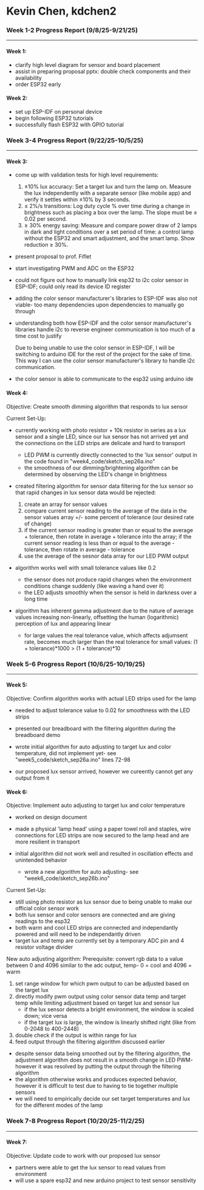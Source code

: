 # Kevin Chen, kdchen2

### Week 1-2 Progress Report (9/8/25-9/21/25)
---
#### Week 1:
- clarify high level diagram for sensor and board placement
- assist in preparing proposal pptx: double check components and their availability
- order ESP32 early

#### Week 2:
- set up ESP-IDF on personal device
- begin following ESP32 tutorials
- successfully flash ESP32 with GPIO tutorial

### Week 3-4 Progress Report (9/22/25-10/5/25)
---
#### Week 3:
- come up with validation tests for high level requirements:
  1. ±10% lux accuracy: Set a target lux and turn the lamp on. Measure the lux independently with a separate sensor (like mobile app) and verify it settles within  ±10% by 3 seconds.
  2. ≤ 2%/s transitions: Log duty cycle % over time during a change in brightness such as placing a box over the lamp. The slope must be ≤ 0.02 per second.
  3. ≥ 30% energy saving: Measure and compare power draw of 2 lamps in dark and light conditions over a set period of time: a control lamp without the ESP32 and smart adjustment, and the smart lamp. Show reduction ≥ 30%.
 
- present proposal to prof. Fiflet
- start investigating PWM and ADC on the ESP32
- could not figure out how to manually link esp32 to i2c color sensor in ESP-IDF; could only read its device ID register
- adding the color sensor manufacturer's libraries to ESP-IDF was also not viable- too many dependencies upon dependencies to manually go through
- understanding both how ESP-IDF and the color sensor manufacturer's libraries handle i2c to reverse engineer communication is too much of a time cost to justify
  
  Due to being unable to use the color sensor in ESP-IDF, I will be switching to arduino IDE for the rest of the project for the sake of time. This way I can use the color sensor manufacturer's library to handle i2c communication.

- the color sensor is able to communicate to the esp32 using arduino ide

#### Week 4:
Objective: Create smooth dimming algorithm that responds to lux sensor

Current Set-Up:
- currently working with photo resistor + 10k resistor in series as a lux sensor and a single LED, since our lux sensor has not arrived yet and the connections on the LED strips are delicate and hard to transport
  - LED PWM is currently directly connected to the 'lux sensor' output in the code found in "week4_code/sketch_sep26a.ino"
  - the smoothness of our dimming/brightening algorithm can be determined by observing the LED's change in brightness

- created filtering algorithm for sensor data filtering for the lux sensor so that rapid changes in lux sensor data would be rejected:
  1. create an array for sensor values
  2. compare current sensor reading to the average of the data in the sensor values array +/- some percent of tolerance (our desired rate of change)
  3. if the current sensor reading is greater than or equal to the average + tolerance, then rotate in average + tolerance into the array; if the current sensor reading is less than or equal to the average - tolerance, then rotate in average - tolerance
  4. use the average of the sesnor data array for our LED PWM output
- algorithm works well with small tolerance values like 0.2 
  - the sensor does not produce rapid changes when the environment conditions change suddenly (like waving a hand over it)
  - the LED adjusts smoothly when the sensor is held in darkness over a long time
- algorithm has inherent gamma adjustment due to the nature of average values increasing non-linearly, offsetting the human (logarithmic) perception of lux and appearing linear
  - for large values the real tolerance value, which affects adjumsent rate, becomes much larger than the real tolerance for small values: (1 + tolerance)*1000 > (1 + tolerance)*10

### Week 5-6 Progress Report (10/6/25-10/19/25)
---
#### Week 5:
Objective: Confirm algorithm works with actual LED strips used for the lamp

- needed to adjust tolerance value to 0.02 for smoothness with the LED strips

- presented our breadboard with the filtering algorithm during the breadboard demo

- wrote initial algorithm for auto adjusting to target lux and color temperature, did not implement yet- see "week5_code/sketch_sep26a.ino" lines 72-98

- our proposed lux sensor arrived, however we cureently cannot get any output from it


#### Week 6:
Objective: Implement auto adjusting to target lux and color temperature

- worked on design document
- made a physical 'lamp head' using a paper towel roll and staples, wire connections for LED strips are now secured to the lamp head and are more resilient in transport

- initial algorithm did not work well and resulted in oscillation effects and unintended behavior
  - wrote a new algorithm for auto adjusting- see "week6_code/sketch_sep26b.ino"

Current Set-Up:
- still using photo resistor as lux sensor due to being unable to make our official color sensor work
- both lux sensor and color sensors are connected and are giving readings to the esp32
- both warm and cool LED strips are connected and independantly powered and will need to be independantly driven
- target lux and temp are currently set by a temporary ADC pin and 4 resistor voltage divider

New auto adjusting algorithm:
Prerequisite: convert rgb data to a value between 0 and 4096 similar to the adc output, temp- 0 = cool and 4096 = warm
1. set range window for which pwm output to can be adjusted based on the target lux
2. directly modify pwm output using color sensor data temp and target temp while limiting adjustment based on target lux and sensor lux
   - if the lux sensor detects a bright environment, the window is scaled down; vice versa
   - if the target lux is large, the window is linearly shifted right (like from 0-2048 to 400-2448)
3. double check if the output is within range for lux 
4. feed output through the filtering algorithm discussed earlier

- despite sensor data being smoothed out by the filtering algorithm, the adjustment algorithm does not result in a smooth change in LED PWM- however it was resolved by putting the output through the filtering algorithm
- the algorithm otherwise works and produces expected behavior, however it is difficult to test due to having to tie together multiple sensors
- we will need to empirically decide our set target temperatures and lux for the different modes of the lamp

### Week 7-8 Progress Report (10/20/25-11/2/25)
---
#### Week 7:
Objective: Update code to work with our proposed lux sensor

- partners were able to get the lux sensor to read values from environment
- will use a spare esp32 and new arduino project to test sensor sensitivity



